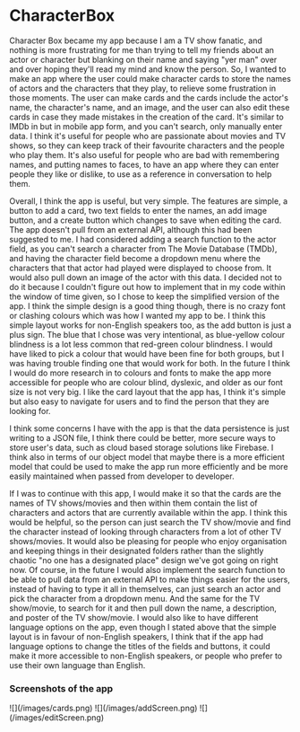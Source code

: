 # CharacterBox
Character Box became my app because I am a TV show fanatic, and nothing is more frustrating for me than trying to tell my friends about an actor or character but blanking on their name and saying "yer man" over and over hoping they'll read my mind and know the person. So, I wanted to make an app where the user could make character cards to store the names of actors and the characters that they play, to relieve some frustration in those moments. The user can make cards and the cards include the actor's name, the character's name, and an image, and the user can also edit these cards in case they made mistakes in the creation of the card. It's similar to IMDb in but in mobile app form, and you can't search, only manually enter data. I think it's useful for people who are passionate about movies and TV shows, so they can keep track of their favourite characters and the people who play them. It's also useful for people who are bad with remembering names, and putting names to faces, to have an app where they can enter people they like or dislike, to use as a reference in conversation to help them.

Overall, I think the app is useful, but very simple. The features are simple, a button to add a card, two text fields to enter the names, an add image button, and a create button which changes to save when editing the card. The app doesn't pull from an external API, although this had been suggested to me. I had considered adding a search function to the actor field, as you can't search a character from The Movie Database (TMDb), and having the character field become a dropdown menu where the characters that that actor had played were displayed to choose from. It would also pull down an image of the actor with this data. I decided not to do it because I couldn't figure out how to implement that in my code within the window of time given, so I chose to keep the simplified version of the app. 
I think the simple design is a good thing though, there is no crazy font or clashing colours which was how I wanted my app to be. I think this simple layout works for non-English speakers too, as the add button is just a plus sign. The blue that I chose was very intentional, as blue-yellow colour blindness is a lot less common that red-green colour blindness. I would have liked to pick a colour that would have been fine for both groups, but I was having trouble finding one that would work for both. In the future I think I would do more research in to colours and fonts to make the app more accessible for people who are colour blind, dyslexic, and older as our font size is not very big. I like the card layout that the app has, I think it's simple but also easy to navigate for users and to find the person that they are looking for. 

I think some concerns I have with the app is that the data persistence is just writing to a JSON file, I think there could be better, more secure ways to store user's data, such as cloud based storage solutions like Firebase. I think also in terms of our object model that maybe there is a more efficient model that could be used to make the app run more efficiently and be more easily maintained when passed from developer to developer.

If I was to continue with this app, I would make it so that the cards are the names of TV shows/movies and then within them contain the list of characters and actors that are currently available within the app. I think this would be helpful, so the person can just search the TV show/movie and find the character instead of looking through characters from a lot of other TV shows/movies. It would also be pleasing for people who enjoy organisation and keeping things in their designated folders rather than the slightly chaotic "no one has a designated place" design we've got going on right now. Of course, in the future I would also implement the search function to be able to pull data from an external API to make things easier for the users, instead of having to type it all in themselves, can just search an actor and pick the character from a dropdown menu. And the same for the TV show/movie, to search for it and then pull down the name, a description, and poster of the TV show/movie. I would also like to have different language options on the app, even though I stated above that the simple layout is in favour of non-English speakers, I think that if the app had language options to change the titles of the fields and buttons, it could make it more accessible to non-English speakers, or people who prefer to use their own language than English. 

<h3>Screenshots of the app</h3>
![](/images/cards.png)
![](/images/addScreen.png)
![](/images/editScreen.png)
